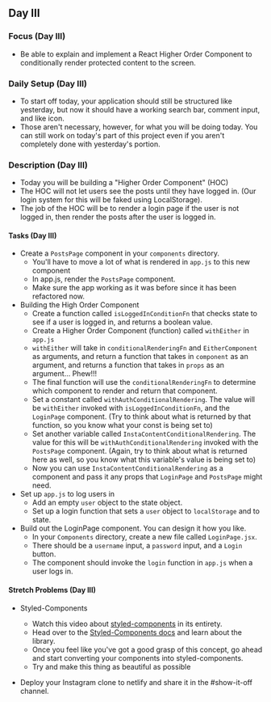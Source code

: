 ## Day III

### Focus (Day III)

- Be able to explain and implement a React Higher Order Component to conditionally render protected content to the screen.

### Daily Setup (Day III)

- To start off today, your application should still be structured like yesterday, but now it should have a working search bar, comment input, and like icon.
- Those aren't necessary, however, for what you will be doing today. You can still work on today's part of this project even if you aren't completely done with yesterday's portion.

### Description (Day III)

- Today you will be building a "Higher Order Component" (HOC)
- The HOC will not let users see the posts until they have logged in. (Our login system for this will be faked using LocalStorage).
- The job of the HOC will be to render a login page if the user is not logged in, then render the posts after the user is logged in.

#### Tasks (Day III)

- Create a `PostsPage` component in your `components` directory.
  - You'll have to move a lot of what is rendered in `app.js` to this new component
  - In app.js, render the `PostsPage` component.
  - Make sure the app working as it was before since it has been refactored now.
- Building the High Order Component
  - Create a function called `isLoggedInConditionFn` that checks state to see if a user is logged in, and returns a boolean value.
  - Create a Higher Order Component (function) called `withEither` in `app.js`
  - `withEither` will take in `conditionalRenderingFn` and `EitherComponent` as arguments, and return a function that takes in `component` as an argument, and returns a function that takes in `props` as an argument... Phew!!!
  - The final function will use the `conditionalRenderingFn` to determine which component to render and return that component.
  - Set a constant called `withAuthConditionalRendering`. The value will be `withEither` invoked with `isLoggedInConditionFn`, and the `LoginPage` component. (Try to think about what is returned by that function, so you know what your const is being set to)
  - Set another variable called `InstaContentConditionalRendering`. The value for this will be `withAuthConditionalRendering` invoked with the `PostsPage` component. (Again, try to think about what is returned here as well, so you know what this variable's value is being set to)
  - Now you can use `InstaContentConditionalRendering` as a component and pass it any props that `LoginPage` and `PostsPage` might need.
- Set up `app.js` to log users in
  - Add an empty `user` object to the state object.
  - Set up a login function that sets a `user` object to `localStorage` and to state.
- Build out the LoginPage component. You can design it how you like.
  - In your `Components` directory, create a new file called `LoginPage.jsx`.
  - There should be a `username` input, a `password` input, and a `Login` button.
  - The component should invoke the `login` function in `app.js` when a user logs in.

#### Stretch Problems (Day III)

- Styled-Components

  - Watch this video about [styled-components](https://youtu.be/bIK2NwoK9xk) in its entirety.
  - Head over to the [Styled-Components docs](https://www.styled-components.com/) and learn about the library.
  - Once you feel like you've got a good grasp of this concept, go ahead and start converting your components into styled-components.
  - Try and make this thing as beautiful as possible

- Deploy your Instagram clone to netlify and share it in the #show-it-off channel.

